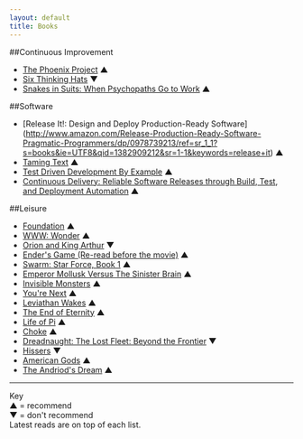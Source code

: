 ```yaml
---
layout: default
title: Books
---
```


##Continuous Improvement
* [The Phoenix Project](http://www.amazon.com/Phoenix-Project-DevOps-Helping-Business/dp/0988262592/ref=sr_1_1?s=books&ie=UTF8&qid=1380195697&sr=1-1&keywords=the+phoenix+project) &#9650;
* [Six Thinking Hats](http://www.amazon.com/Six-Thinking-Hats-Edward-Bono/dp/0316178314/ref=sr_1_1?s=books&ie=UTF8&qid=1369672406&sr=1-1&keywords=six+thinking+hats) &#9660;
* [Snakes in Suits: When Psychopaths Go to Work](http://www.amazon.com/Snakes-Suits-When-Psychopaths-ebook/dp/B000QUCOAS/ref=tmm_kin_title_0?ie=UTF8&qid=1364861355&sr=1-1) &#9650;

##Software
* [Release It!: Design and Deploy Production-Ready Software] (http://www.amazon.com/Release-Production-Ready-Software-Pragmatic-Programmers/dp/0978739213/ref=sr_1_1?s=books&ie=UTF8&qid=1382909212&sr=1-1&keywords=release+it) &#9650;
* [Taming Text](http://www.amazon.com/Taming-Text-Find-Organize-Manipulate/dp/193398838X/ref=sr_1_1?ie=UTF8&qid=1376783350&sr=8-1&keywords=taming+text) &#9650;
* [Test Driven Development By Example](http://www.amazon.com/Test-Driven-Development-Kent-Beck/dp/0321146530/ref=sr_1_1?s=books&ie=UTF8&qid=1364861162&sr=1-1&keywords=test+driven+development+by+example) &#9650;  
* [Continuous Delivery: Reliable Software Releases through Build, Test, and Deployment Automation](http://www.amazon.com/gp/product/0321601912/ref=oh_details_o09_s00_i00?ie=UTF8&psc=1) &#9650;  


##Leisure
* [Foundation](http://www.audible.com/pd/Sci-Fi-Fantasy/Foundation-Audiobook/B003D8W5VS) &#9650;
* [WWW: Wonder](http://www.audible.com/pd/ref=sr_1_1?asin=B004TTL0QG&qid=1376783298&sr=1-1) &#9650;
* [Orion and King Arthur](http://www.audible.com/pd/ref=sr_1_1?asin=B004WE9SGM&qid=1376783407&sr=1-1) &#9660;
* [Ender's Game (Re-read before the movie)](http://www.audible.com/pd/ref=sr_1_1?asin=B002V5A12Y&qid=1374778376&sr=1-1) &#9650;
* [Swarm: Star Force, Book 1](http://www.audible.com/pd/ref=sr_1_1?asin=B005R35BMW&qid=1374421537&sr=1-1) &#9650;
* [Emperor Mollusk Versus The Sinister Brain](http://www.audible.com/pd/ref=sr_1_1?asin=B0078U4P7O&qid=1375322569&sr=1-1) &#9650;
* [Invisible Monsters](http://www.audible.com/pd/ref=sr_1_1?asin=B002V1LS7K&qid=1373225467&sr=1-1) &#9650;
* [You're Next](http://www.audible.com/pd/ref=sr_1_1?asin=B0058DSPPG&qid=1370810586&sr=1-1) &#9650;
* [Leviathan Wakes](http://www.audible.com/pd/ref=sr_1_1?asin=B00558PPVQ&qid=1369672542&sr=1-1) &#9650;
* [The End of Eternity](http://www.audible.com/pd/ref=sr_1_1?asin=B0032G4DMK&qid=1369672622&sr=1-1) &#9650;
* [Life of Pi](http://www.audible.com/pd?asin=B002UUFNIC) &#9650;  
* [Choke](http://www.audible.com/pd?asin=B002V0PTGW) &#9650;
* [Dreadnaught: The Lost Fleet: Beyond the Frontier](http://www.audible.com/pd?asin=B004VG8D1C) &#9660;
* [Hissers](http://www.audible.com/pd?asin=B0051WAV3I) &#9660;
* [American Gods](http://www.audible.com/pd?asin=B00354ZTDG)  &#9650;  
* [The Andriod's Dream](http://www.audible.com/pd?asin=B004FGDVUG) &#9650; 


***
Key  
&#9650; = recommend  
&#9660; = don't recommend  
Latest reads are on top of each list.
